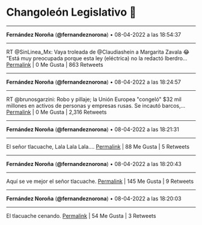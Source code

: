 # Changoleón Legislativo 🙈
*****
**Fernández Noroña** (**@fernandeznorona**) • 08-04-2022 a las 18:54:37
*****
RT @SinLinea_Mx: Vaya troleada de @Claudiashein a Margarita Zavala 😂
"Está muy preocupada porque esta ley (eléctrica) no la redactó Iberdro…
[Permalink](https://twitter.com/fernandeznorona/status/1512624996824326151) | 0 Me Gusta | 863 Retweets
*****
**Fernández Noroña** (**@fernandeznorona**) • 08-04-2022 a las 18:24:57
*****
RT @brunosgarzini: Robo y pillaje; la Unión Europea "congeló" $32 mil millones en activos de personas y empresas rusas. Se incautó barcos,…
[Permalink](https://twitter.com/fernandeznorona/status/1512617531634335749) | 0 Me Gusta | 2,316 Retweets
*****
**Fernández Noroña** (**@fernandeznorona**) • 08-04-2022 a las 18:21:31
*****
El señor tlacuache, Lala Lala Lala….
[Permalink](https://twitter.com/fernandeznorona/status/1512616666894589960) | 88 Me Gusta | 5 Retweets
*****
**Fernández Noroña** (**@fernandeznorona**) • 08-04-2022 a las 18:20:43
*****
Aquí se ve mejor el señor tlacuache.
[Permalink](https://twitter.com/fernandeznorona/status/1512616466306244608) | 145 Me Gusta | 9 Retweets
*****
**Fernández Noroña** (**@fernandeznorona**) • 08-04-2022 a las 18:20:03
*****
El tlacuache cenando.
[Permalink](https://twitter.com/fernandeznorona/status/1512616298194296834) | 54 Me Gusta | 3 Retweets